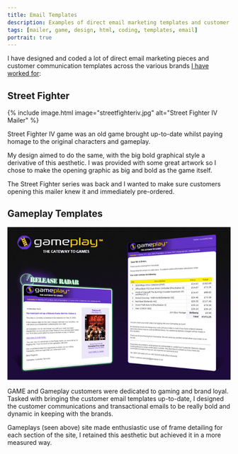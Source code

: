 ```yaml
---
title: Email Templates
description: Examples of direct email marketing templates and customer email templates for GAME and Gameplay brands
tags: [mailer, game, design, html, coding, templates, email]
portrait: true
---
```


I have designed and coded a lot of direct email marketing pieces and customer communication templates across the various brands [I have worked for](/cv/):

## Street Fighter

{% include image.html image="streetfighteriv.jpg" alt="Street Fighter IV Mailer" %}

Street Fighter IV game was an old game brought up-to-date whilst paying homage to the original characters and gameplay. 

My design aimed to do the same, with the big bold graphical style a derivative of this aesthetic. I was provided with some great artwork so I chose to make the opening graphic as big and bold as the game itself.

The Street Fighter series was back and I wanted to make sure customers opening this mailer knew it and immediately pre-ordered.

## Gameplay Templates

![Gameplay Email Templates](/assets/images/gameplay.jpg)

GAME and Gameplay customers were dedicated to gaming and brand loyal. Tasked with bringing the customer email templates up-to-date, I designed the customer communications and transactional emails to be really bold and dynamic in keeping with the brands.

Gameplays (seen above) site made enthusiastic use of frame detailing for each section of the site, I retained this aesthetic but achieved it in a more measured way.